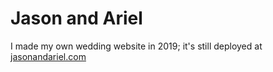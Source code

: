 # Jason and Ariel

I made my own wedding website in 2019; it's still deployed at <a href="https://jasonandariel.com" target="_blank" noopener noreferrer>jasonandariel.com</a>
